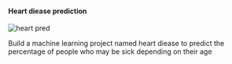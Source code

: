#### Heart diease prediction ###

![heart pred](https://user-images.githubusercontent.com/81293137/163672699-ac33a634-5c69-47d9-bdfe-212b51578b4a.jpg)

Build a machine learning project named heart diease to predict the percentage of people who may be sick depending on their age 
